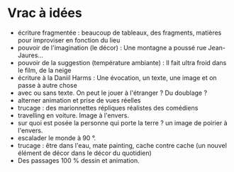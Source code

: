 # Vrac à idées

- écriture fragmentée : beaucoup de tableaux, des fragments, matières pour improviser en fonction du lieu
- pouvoir de l'imagination (le décor) : Une montagne a poussé rue Jean-Jaures...
- pouvoir de la suggestion (température ambiante) : Il fait ultra froid dans le film, de la neige
- écriture à la Daniil Harms : Une évocation, un texte, une image et on passe à autre chose
- avec ou sans texte. On peut le jouer à l'étranger ? Du doublage ?
- alterner animation et prise de vues réelles
- trucage : des marionnettes répliques réalistes des comédiens
- travelling en voiture. Image à l'envers.
- sur quoi est posée la personne qui porte la terre ? un image de poirier à l'envers.
- escalader le monde à 90 °.
- trucage : être dans l'eau, mate painting, cache contre cache (un nouvel élément de décor dans le décor du quotidien)
- Des passages 100 % dessin et animation.



